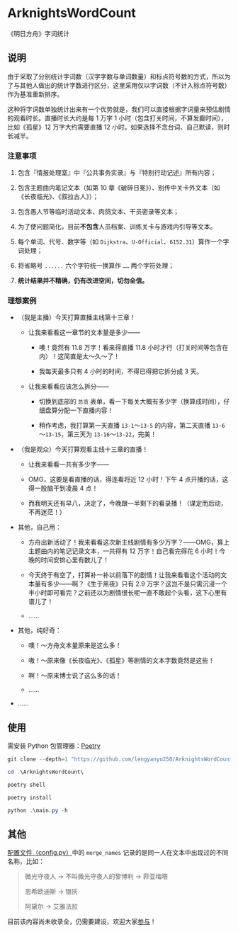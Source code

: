 # ArknightsWordCount

《明日方舟》字词统计

## 说明

由于采取了分别统计字词数（汉字字数与单词数量）和标点符号数的方式，所以为了与其他人做出的统计字数进行区分，这里采用仅以字词数（不计入标点符号数）作为基准重新排序。

这种将字词数单独统计出来有一个优势就是，我们可以直接根据字词量来预估剧情的观看时长。直播时长大约是每 1 万字 1 小时（包含打关时间，不算发癫时间），比如《孤星》12 万字大约需要直播 12 小时。如果选择不念台词、自己默读，则时长减半。

### 注意事项

1. 包含『情报处理室』中『公共事务实录』与『特别行动记述』所有内容；

2. 包含主题曲内笔记文本（如第 10 章《破碎日冕》）、别传中关卡外文本（如《长夜临光》、《叙拉古人》）；

3. 包含愚人节等临时活动文本、肉鸽文本、干员密录等文本；

4. 为了使问题简化，目前**不包含**人员档案、训练关卡与游戏内引导等文本。

5. 每个单词、代号、数字等（如 `Dijkstra`、`U-Official`、`6152.31`）算作一个字词处理；

6. 将省略号 `......` 六个字符统一换算作 `……` 两个字符处理；

7. **统计结果并不精确，仍有改进空间，切勿全信。**

### 理想案例

- （我是主播）今天打算直播主线第十三章！

  - 让我来看看这一章节的文本量是多少——

    - 噢！竟然有 11.8 万字！看来得直播 11.8 小时才行（打关时间等包含在内）！这简直是太～久～了！

    - 我每天最多只有 4 小时的时间，不得已得把它拆分成 3 天。

  - 让我来看看应该怎么拆分——

    - 切换到底部的 `总览` 表单，看一下每关大概有多少字（换算成时间），仔细盘算分配一下直播内容！

    - 稍作考虑，我打算第一天直播 `13-1`～`13-5` 的内容，第二天直播 `13-6`～`13-15`，第三天为 `13-16`～`13-22`，完美！

- （我是观众）今天打算观看主线十三章的直播！

  - 让我来看看一共有多少字——

  - OMG，这要是看直播的话，得连看将近 12 小时！下午 4 点开播的话，这得一股脑干到凌晨 4 点！

  - 而我明天还有早八，决定了，今晚跟一半剩下的看录播！（谋定而后动，不再迷茫！）

- 其他，自己用：

  - 方舟出新活动了！我来看看这次新主线剧情有多少万字？——OMG，算上主题曲内的笔记记录文本，一共得有 12 万字！自己看完得花 6 小时！今晚的时间安排心里有数儿了！

  - 今天终于有空了，打算补一补以前落下的剧情！让我来看看这个活动的文本量有多少——啊？《生于黑夜》只有 2.9 万字？这岂不是只需沉浸一个半小时即可看完？之前还以为剧情很长呢一直不敢起个头看，这下心里有谱儿了！

  - ……

- 其他，纯好奇：

  - 噢！～方舟文本量原来是这么多！

  - 嗷！～原来像《长夜临光》、《孤星》等剧情的文本字数竟然是这些！

  - 啊！～原来博士说了这么多的话！

  - ……

- ……

## 使用

需安装 Python 包管理器：[Poetry](https://python-poetry.org/docs/#installation)

```powershell
git clone --depth=1 "https://github.com/lengyanyu258/ArknightsWordCount.git"

cd .\ArknightsWordCount\

poetry shell

poetry install

python .\main.py -h
```

## 其他

[配置文件（config.py）](https://github.com/lengyanyu258/ArknightsWordCount/blob/main/config.py)中的 `merge_names` 记录的是同一人在文本中出现过的不同名称，比如：

> 微光守夜人 -> 不叫微光守夜人的黎博利 -> 菲亚梅塔
>
> 恩希欧迪斯 -> 银灰
>
> 阿黛尔 -> 艾雅法拉

目前该内容尚未收录全，仍需要建设，欢迎大家[参与](https://github.com/lengyanyu258/ArknightsWordCount/edit/main/config.py)！
